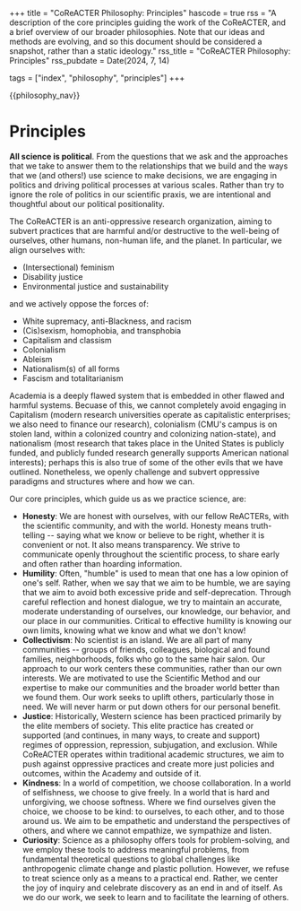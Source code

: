 +++
title = "CoReACTER Philosophy: Principles"
hascode = true
rss = "A description of the core principles guiding the work of the CoReACTER, and a brief overview of our broader philosophies. Note that our ideas and methods are evolving, and so this document should be considered a snapshot, rather than a static ideology."
rss_title = "CoReACTER Philosophy: Principles"
rss_pubdate = Date(2024, 7, 14)

tags = ["index", "philosophy", "principles"]
+++

{{philosophy_nav}}

# Principles

**All science is political**. From the questions that we ask and the approaches that we take to answer them to the relationships that we build and the ways that we (and others!) use science to make decisions, we are engaging in politics and driving political processes at various scales. Rather than try to ignore the role of politics in our scientific praxis, we are intentional and thoughtful about our political positionality.

The CoReACTER is an anti-oppressive research organization, aiming to subvert practices that are harmful and/or destructive to the well-being of ourselves, other humans, non-human life, and the planet. In particular, we align ourselves with:
- (Intersectional) feminism
- Disability justice
- Environmental justice and sustainability

and we actively oppose the forces of:
- White supremacy, anti-Blackness, and racism
- (Cis)sexism, homophobia, and transphobia
- Capitalism and classism
- Colonialism
- Ableism
- Nationalism(s) of all forms
- Fascism and totalitarianism

Academia is a deeply flawed system that is embedded in other flawed and harmful systems. Becuase of this, we cannot completely avoid engaging in Capitalism (modern research universities operate as capitalistic enterprises; we also need to finance our research), colonialism (CMU's campus is on stolen land, within a colonized country and colonizing nation-state), and nationalism (most research that takes place in the United States is publicly funded, and publicly funded research generally supports American national interests); perhaps this is also true of some of the other evils that we have outlined. Nonetheless, we openly challenge and subvert oppressive paradigms and structures where and how we can.

Our core principles, which guide us as we practice science, are:
- **Honesty**: We are honest with ourselves, with our fellow ReACTERs, with the scientific community, and with the world. Honesty means truth-telling -- saying what we know or believe to be right, whether it is convenient or not. It also means transparency. We strive to communicate openly throughout the scientific process, to share early and often rather than hoarding information.
- **Humility**: Often, "humble" is used to mean that one has a low opinion of one's self. Rather, when we say that we aim to be humble, we are saying that we aim to avoid both excessive pride and self-deprecation. Through careful reflection and honest dialogue, we try to maintain an accurate, moderate understanding of ourselves, our knowledge, our behavior, and our place in our communities. Critical to effective humility is knowing our own limits, knowing what we know and what we don't know!
- **Collectivism**: No scientist is an island. We are all part of many communities -- groups of friends, colleagues, biological and found families, neighborhoods, folks who go to the same hair salon. Our approach to our work centers these communities, rather than our own interests. We are motivated to use the Scientific Method and our expertise to make our communities and the broader world better than we found them. Our work seeks to uplift others, particularly those in need. We will never harm or put down others for our personal benefit.
- **Justice**: Historically, Western science has been practiced primarily by the elite members of society. This elite practice has created or supported (and continues, in many ways, to create and support) regimes of oppression, repression, subjugation, and exclusion. While CoReACTER operates within traditional academic structures, we aim to push against oppressive practices and create more just policies and outcomes, within the Academy and outside of it.
- **Kindness**: In a world of competition, we choose collaboration. In a world of selfishness, we choose to give freely. In a world that is hard and unforgiving, we choose softness. Where we find ourselves given the choice, we choose to be kind: to ourselves, to each other, and to those around us. We aim to be empathetic and understand the perspectives of others, and where we cannot empathize, we sympathize and listen. 
- **Curiosity**: Science as a philosophy offers tools for problem-solving, and we employ these tools to address meaningful problems, from fundamental theoretical questions to global challenges like anthropogenic climate change and plastic pollution. However, we refuse to treat science only as a means to a practical end. Rather, we center the joy of inquiry and celebrate discovery as an end in and of itself. As we do our work, we seek to learn and to facilitate the learning of others.